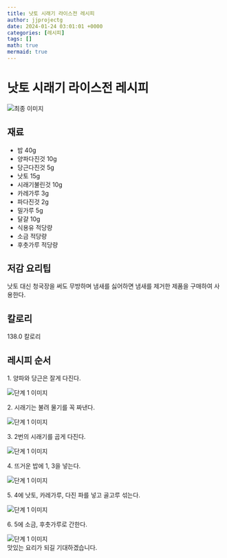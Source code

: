 ```yaml
---
title: 낫토 시래기 라이스전 레시피
author: jjprojectg
date: 2024-01-24 03:01:01 +0000
categories: [레시피]
tags: []
math: true
mermaid: true
---
```

<meta name="og:type" content="website"/>
<meta charset="UTF-8"/>
<div class="header">
  <h1>낫토 시래기 라이스전 레시피</h1>
</div>

<div class="container my-4">
  <div class="row">
    <div class="col-12 col-md-6">
      <div class="recipe-image">
        <img src="http://www.foodsafetykorea.go.kr/uploadimg/20141117/20141117053720_1416213440499.jpg" class="step-image" alt="최종 이미지"/>
      </div>
    </div>
    <div class="col-12 col-md-6">
      <div class="ingredients">
        <h2>재료</h2>
        <ul class="card">
          <li> 밥 40g </li>
          <li>  양파다진것 10g </li>
          <li>  당근다진것 5g </li>
          <li>  낫토 15g </li>
          <li>  시래기불린것 10g </li>
          <li>  카레가루 3g </li>
          <li>  파다진것 2g </li>
          <li>  밀가루 5g </li>
          <li>  달걀 10g </li>
          <li>  식용유 적당량 </li>
          <li>  소금 적당량 </li>
          <li>  후춧가루 적당량 </li>
</ul>
      </div>
    </div>
    <div class="col-12 col-md-6">
      <div class="ingredients">
        <h2>저감 요리팁</h2>
        <div class="card"> 
          <p>
            낫토 대신 청국장을 써도 무방하며 냄새를 싫어하면 냄새를 제거한 제품을 구매하여 사용한다.
          </p>
        </div>
      </div>
      <div class="ingredients">
        <h2>칼로리</h2>
        <div class="card"> 
          <p>
            138.0 칼로리
          </p>
        </div>
      </div>
    </div>
  </div>

  <h2 class="my-4">레시피 순서</h2>
  <div class="card recipe-card">
    <div class="card-body recipe-step">
      <p class="card-text step-description">1. 양파와 당근은 잘게 다진다.</p>
      <img src="http://www.foodsafetykorea.go.kr/uploadimg/cook/985-1.jpg" alt="단계 1 이미지" class="step-image"/>
    </div>
  </div>
  <div class="card recipe-card">
    <div class="card-body recipe-step">
      <p class="card-text step-description">2. 시래기는 불려 물기를 꼭 짜낸다.</p>
      <img src="http://www.foodsafetykorea.go.kr/uploadimg/cook/985-2.jpg" alt="단계 1 이미지" class="step-image"/>
    </div>
  </div>
  <div class="card recipe-card">
    <div class="card-body recipe-step">
      <p class="card-text step-description">3. 2번의 시래기를 곱게 다진다.</p>
      <img src="http://www.foodsafetykorea.go.kr/uploadimg/cook/985-3.jpg" alt="단계 1 이미지" class="step-image"/>
    </div>
  </div>
  <div class="card recipe-card">
    <div class="card-body recipe-step">
      <p class="card-text step-description">4. 뜨거운 밥에 1, 3을 넣는다.</p>
      <img src="http://www.foodsafetykorea.go.kr/uploadimg/cook/985-4.jpg" alt="단계 1 이미지" class="step-image"/>
    </div>
  </div>
  <div class="card recipe-card">
    <div class="card-body recipe-step">
      <p class="card-text step-description">5. 4에 낫토, 카레가루, 다진 파를 넣고 골고루 섞는다.</p>
      <img src="http://www.foodsafetykorea.go.kr/uploadimg/cook/985-5.jpg" alt="단계 1 이미지" class="step-image"/>
    </div>
  </div>
  <div class="card recipe-card">
    <div class="card-body recipe-step">
      <p class="card-text step-description">6. 5에 소금, 후춧가루로 간한다.</p>
      <img src="http://www.foodsafetykorea.go.kr/uploadimg/cook/985-6.jpg" alt="단계 1 이미지" class="step-image"/>
    </div>
  </div>

</div>
맛있는 요리가 되길 기대하겠습니다.
